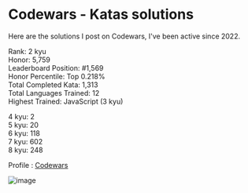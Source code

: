 # Codewars - Katas solutions

Here are the solutions I post on Codewars, I've been active since 2022.

Rank: 2 kyu  
Honor: 5,759  
Leaderboard Position: #1,569  
Honor Percentile: Top 0.218%  
Total Completed Kata: 1,313  
Total Languages Trained: 12  
Highest Trained: JavaScript (3 kyu)

4 kyu: 2  
5 kyu: 20  
6 kyu: 118  
7 kyu: 602  
8 kyu: 248  

Profile : [Codewars](https://www.codewars.com/users/Sancti0n)

![image](https://www.codewars.com/users/Sancti0n/badges/large)